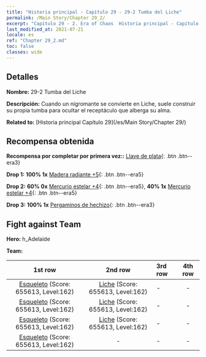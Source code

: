 ```yaml
---
title: "Historia principal - Capítulo 29 - 29-2 Tumba del Liche"
permalink: /Main Story/Chapter 29_2/
excerpt: "Capítulo 29 - 2. Era of Chaos  Historia principal - Capítulo 29_2. 29-2 Tumba del Liche"
last_modified_at: 2021-07-21
locale: es
ref: "Chapter 29_2.md"
toc: false
classes: wide
---
```


## Detalles

 **Nombre:** 29-2 Tumba del Liche

 **Descripción:** Cuando un nigromante se convierte en Liche, suele construir su propia tumba para ocultar el receptáculo que alberga su alma.

 **Related to:** [Historia principal Capítulo 29](/es/Main Story/Chapter 29/)

## Recompensa obtenida

 **Recompensa por completar por primera vez::** [Llave de plata](/ItemsES/con_693/){: .btn .btn--era3}

 **Drop 1:** **100% 1x** [Madera radiante +5](/ItemsES/mat_97/){: .btn .btn--era5}

 **Drop 2:** **60% 0x** [Mercurio estelar +4](/ItemsES/mat_91/){: .btn .btn--era5}, **40% 1x** [Mercurio estelar +4](/ItemsES/mat_91/){: .btn .btn--era5}

 **Drop 3:** **100% 1x** [Pergaminos de hechizo](/ItemsES/con_694/){: .btn .btn--era3}


## Fight against Team
 **Hero:** h_Adelaide

 **Team:**


  | 1st row | 2nd row | 3rd row | 4th row |
  |:----:|:----:|:----|:----:|
  | [Esqueleto](/es/units/Skeleton/) (Score: 655613, Level:162)  | [Liche](/es/units/Lich/) (Score: 655613, Level:162)  | - | - |
  | [Esqueleto](/es/units/Skeleton/) (Score: 655613, Level:162)  | [Liche](/es/units/Lich/) (Score: 655613, Level:162)  | - | - |
  | [Esqueleto](/es/units/Skeleton/) (Score: 655613, Level:162)  | [Liche](/es/units/Lich/) (Score: 655613, Level:162)  | - | - |
  | [Esqueleto](/es/units/Skeleton/) (Score: 655613, Level:162)  | - | - | - |


